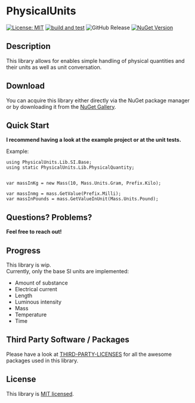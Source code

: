 ﻿# PhysicalUnits
[![License: MIT](https://img.shields.io/badge/License-MIT-yellow.svg)](https://opensource.org/licenses/MIT) [![build and test](https://github.com/philipp2604/PhysicalUnits/actions/workflows/build-and-test.yml/badge.svg)](https://github.com/philipp2604/PhysicalUnits/actions/workflows/build-and-test.yml) ![GitHub Release](https://img.shields.io/github/v/release/philipp2604/PhysicalUnits) [![NuGet Version](https://img.shields.io/nuget/v/philipp2604.PhysicalUnits)](https://www.nuget.org/packages/philipp2604.PhysicalUnits/)




## Description 
This library allows for enables simple handling of physical quantities and their units as well as unit conversation.

## Download
You can acquire this library either directly via the NuGet package manager or by downloading it from the [NuGet Gallery](https://www.nuget.org/packages/philipp2604.PhysicalUnits/).

## Quick Start
**I recommend having a look at the example project or at the unit tests.**

Example:

```
using PhysicalUnits.Lib.SI.Base;
using static PhysicalUnits.Lib.PhysicalQuantity;


var massInKg = new Mass(10, Mass.Units.Gram, Prefix.Kilo);

var massInmg = mass.GetValue(Prefix.Milli);
var massInPounds = mass.GetValueInUnit(Mass.Units.Pound);
```


## Questions? Problems?
**Feel free to reach out!**

## Progress
This library is wip.  
Currently, only the base SI units are implemented:  
* Amount of substance
* Electrical current
* Length
* Luminous intensity
* Mass
* Temperature
* Time


## Third Party Software / Packages
Please have a look at [THIRD-PARTY-LICENSES](https://github.com/philipp2604/PhysicalUnits/blob/master/THIRD-PARTY-LICENSES.md) for all the awesome packages used in this library.

## License
This library is [MIT licensed](https://github.com/philipp2604/PhysicalUnits/blob/master/LICENSE.txt).